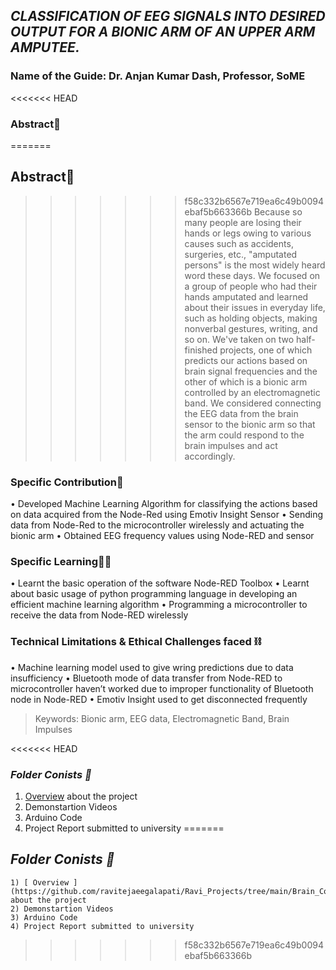 ## *CLASSIFICATION OF EEG SIGNALS INTO DESIRED OUTPUT FOR A BIONIC ARM OF AN UPPER ARM AMPUTEE.*
### **Name of the Guide**: Dr. Anjan Kumar Dash, Professor, SoME

<<<<<<< HEAD
### **Abstract📃**
=======
## **Abstract📃**
>>>>>>> f58c332b6567e719ea6c49b0094ebaf5b663366b
Because so many people are losing their hands or legs owing to various causes such as accidents, surgeries, etc., "amputated persons" is the most widely heard word these days. We focused on a group of people who had their hands amputated and learned about their issues in everyday life, such as holding objects, making nonverbal gestures, writing, and so on. We've taken on two half-finished projects, one of which predicts our actions based on brain signal frequencies and the other of which is a bionic arm controlled by an electromagnetic band. We considered connecting the EEG data from the brain sensor to the bionic arm so that the arm could respond to the brain impulses and act accordingly.

### **Specific Contribution💪**

• Developed Machine Learning Algorithm for classifying the actions based on data acquired from the Node-Red using Emotiv Insight Sensor
• Sending data from Node-Red to the microcontroller wirelessly and actuating the bionic arm
• Obtained EEG frequency values using Node-RED and sensor

### **Specific Learning👨‍🎓**
• Learnt the basic operation of the software Node-RED Toolbox
• Learnt about basic usage of python programming language in developing an efficient machine learning algorithm
• Programming a microcontroller to receive the data from Node-RED wirelessly

### **Technical Limitations & Ethical Challenges faced ⛓**
• Machine learning model used to give wring predictions due to data insufficiency
• Bluetooth mode of data transfer from Node-RED to microcontroller haven’t worked due to improper functionality of Bluetooth node in Node-RED
• Emotiv Insight used to get disconnected frequently
>Keywords: Bionic arm, EEG data, Electromagnetic Band, Brain Impulses

<<<<<<< HEAD
### *Folder Conists 📁*
1) [Overview](https://github.com/ravitejaeegalapati/Ravi_Projects/tree/main/Brain_Controlled_Bionic_Arm) about the project
2) Demonstartion Videos 
3) Arduino Code
4) Project Report submitted to university
=======
## *Folder Conists 📁*
    1) [ Overview ](https://github.com/ravitejaeegalapati/Ravi_Projects/tree/main/Brain_Controlled_Bionic_Arm) about the project
    2) Demonstartion Videos 
    3) Arduino Code
    4) Project Report submitted to university
>>>>>>> f58c332b6567e719ea6c49b0094ebaf5b663366b
